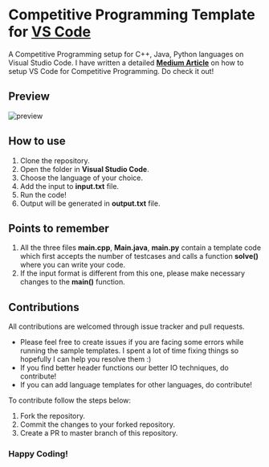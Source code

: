 # Competitive Programming Template for [VS Code](https://code.visualstudio.com/)
A Competitive Programming setup for C++, Java, Python languages on Visual Studio Code. I have written a detailed **[Medium Article](https://medium.com/@chinmaykulkarni8/how-to-setup-visual-studio-code-for-c-c-java-python-competitive-programming-angular-22fdc9b1f4c6?sk=ba78631b9b56823fb375e967453c04e7)** on how to setup VS Code for Competitive Programming. Do check it out!

## Preview
![preview](https://github.com/Grandolf49/competitive-programming-vscode-template/blob/master/preview.png)

## How to use
1. Clone the repository.
2. Open the folder in **Visual Studio Code**.
3. Choose the language of your choice.
4. Add the input to **input.txt** file.
5. Run the code!
6. Output will be generated in **output.txt** file.

## Points to remember
1. All the three files **main.cpp**, **Main.java**, **main.py** contain a template code which first accepts the number of testcases and calls a function **solve()** where you can write your code.
2. If the input format is different from this one, please make necessary changes to the **main()** function.

## Contributions
All contributions are welcomed through issue tracker and pull requests.
- Please feel free to create issues if you are facing some errors while running the sample templates. I spent a lot of time fixing things so hopefully I can help you resolve them :)
- If you find better header functions our better IO techniques, do contribute!
- If you can add language templates for other languages, do contribute!

To contribute follow the steps below:
1. Fork the repository.
2. Commit the changes to your forked repository.
3. Create a PR to master branch of this repository.

### Happy Coding!
